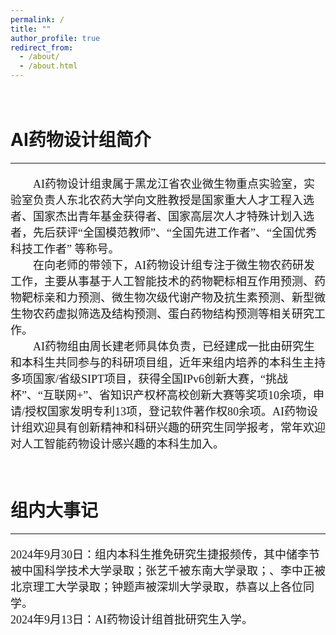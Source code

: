 ```yaml
---
permalink: /
title: ""
author_profile: true
redirect_from: 
  - /about/
  - /about.html
---
```

&nbsp;
<br/>
AI药物设计组简介
======
---
<font face="微软雅黑" size=4>

&emsp;&emsp;AI药物设计组隶属于黑龙江省农业微生物重点实验室，实验室负责人东北农药大学向文胜教授是国家重大人才工程入选者、国家杰出青年基金获得者、国家高层次人才特殊计划入选者，先后获评“全国模范教师”、“全国先进工作者”、“全国优秀科技工作者” 等称号。 <br>
&emsp;&emsp;在向老师的带领下，AI药物设计组专注于微生物农药研发工作，主要从事基于人工智能技术的药物靶标相互作用预测、药物靶标亲和力预测、微生物次级代谢产物及抗生素预测、新型微生物农药虚拟筛选及结构预测、蛋白药物结构预测等相关研究工作。<br>
&emsp;&emsp;AI药物组由周长建老师具体负责，已经建成一批由研究生和本科生共同参与的科研项目组，近年来组内培养的本科生主持多项国家/省级SIPT项目，获得全国IPv6创新大赛，“挑战杯”、“互联网+”、省知识产权杯高校创新大赛等奖项10余项，申请/授权国家发明专利13项，登记软件著作权80余项。AI药物设计组欢迎具有创新精神和科研兴趣的研究生同学报考，常年欢迎对人工智能药物设计感兴趣的本科生加入。

</font>  

&nbsp;
<br/>
组内大事记
======
---
<font face="微软雅黑" size=4>

2024年9月30日：组内本科生推免研究生捷报频传，其中储李节被中国科学技术大学录取；张艺千被东南大学录取；、李中正被北京理工大学录取；钟题声被深圳大学录取，恭喜以上各位同学。<br>
2024年9月13日：AI药物设计组首批研究生入学。

</font> 


